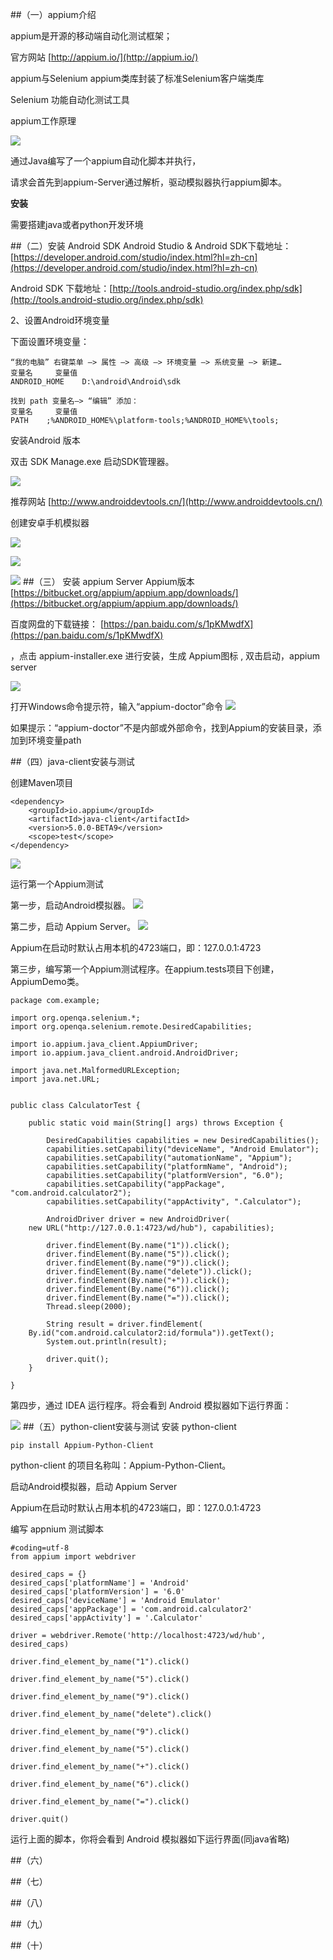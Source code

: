 ##（一）appium介绍

appium是开源的移动端自动化测试框架；

官方网站 [http://appium.io/](http://appium.io/)

appium与Selenium appium类库封装了标准Selenium客户端类库

Selenium 功能自动化测试工具

appium工作原理

![](https://i.imgur.com/sqdpqVt.png)

通过Java编写了一个appium自动化脚本并执行，

请求会首先到appium-Server通过解析，驱动模拟器执行appium脚本。

**安装**

需要搭建java或者python开发环境

##（二）安装 Android SDK
Android Studio & Android SDK下载地址：[https://developer.android.com/studio/index.html?hl=zh-cn](https://developer.android.com/studio/index.html?hl=zh-cn)

Android SDK 下载地址：[http://tools.android-studio.org/index.php/sdk](http://tools.android-studio.org/index.php/sdk)

2、设置Android环境变量

下面设置环境变量：
	
	“我的电脑” 右键菜单 —> 属性 —> 高级 —> 环境变量 —> 系统变量 —> 新建…
	变量名 	变量值
	ANDROID_HOME 	D:\android\Android\sdk
	
	找到 path 变量名—> “编辑” 添加：
	变量名 	变量值
	PATH 	;%ANDROID_HOME%\platform-tools;%ANDROID_HOME%\tools;

安装Android 版本

双击 SDK Manage.exe 启动SDK管理器。

![](https://i.imgur.com/RDB8lW5.png)

推荐网站 [http://www.androiddevtools.cn/](http://www.androiddevtools.cn/)

创建安卓手机模拟器

![](https://i.imgur.com/5i91ETl.png)

![](https://i.imgur.com/QbNaWmx.png)

![](https://i.imgur.com/21MBkDu.png)
##（三） 安装 appium Server
Appium版本 [https://bitbucket.org/appium/appium.app/downloads/](https://bitbucket.org/appium/appium.app/downloads/)

百度网盘的下载链接： [https://pan.baidu.com/s/1pKMwdfX](https://pan.baidu.com/s/1pKMwdfX)

，点击 appium-installer.exe 进行安装，生成 Appium图标 , 双击启动，appium server 

![](https://i.imgur.com/46KSNET.png)

打开Windows命令提示符，输入“appium-doctor”命令
![](https://i.imgur.com/GY34dnl.png)

如果提示：“appium-doctor”不是内部或外部命令，找到Appium的安装目录，添加到环境变量path


##（四）java-client安装与测试

创建Maven项目

	<dependency>
	    <groupId>io.appium</groupId>
	    <artifactId>java-client</artifactId>
	    <version>5.0.0-BETA9</version>
	    <scope>test</scope>
	</dependency>


![](https://i.imgur.com/7Ar4CYb.png)

运行第一个Appium测试

第一步，启动Android模拟器。
![](https://i.imgur.com/YYs5sGp.png)

第二步，启动 Appium Server。
![](https://i.imgur.com/7ox5TM1.png)

Appium在启动时默认占用本机的4723端口，即：127.0.0.1:4723

第三步，编写第一个Appium测试程序。在appium.tests项目下创建，AppiumDemo类。

	package com.example;
	
	import org.openqa.selenium.*;
	import org.openqa.selenium.remote.DesiredCapabilities;
	
	import io.appium.java_client.AppiumDriver;
	import io.appium.java_client.android.AndroidDriver;
	
	import java.net.MalformedURLException;
	import java.net.URL;
	
	
	public class CalculatorTest {
	
	    public static void main(String[] args) throws Exception {
	
	        DesiredCapabilities capabilities = new DesiredCapabilities();
	        capabilities.setCapability("deviceName", "Android Emulator");
	        capabilities.setCapability("automationName", "Appium");
	        capabilities.setCapability("platformName", "Android");
	        capabilities.setCapability("platformVersion", "6.0");
	        capabilities.setCapability("appPackage", "com.android.calculator2");
	        capabilities.setCapability("appActivity", ".Calculator");
	
	        AndroidDriver driver = new AndroidDriver(
		new URL("http://127.0.0.1:4723/wd/hub"), capabilities);
	
	        driver.findElement(By.name("1")).click();
	        driver.findElement(By.name("5")).click();
	        driver.findElement(By.name("9")).click();
	        driver.findElement(By.name("delete")).click();
	        driver.findElement(By.name("+")).click();
	        driver.findElement(By.name("6")).click();
	        driver.findElement(By.name("=")).click();
	        Thread.sleep(2000);
	
	        String result = driver.findElement(
		By.id("com.android.calculator2:id/formula")).getText();
	        System.out.println(result);
	
	        driver.quit();
	    }
	
	}
第四步，通过 IDEA 运行程序。将会看到 Android 模拟器如下运行界面：

![](https://i.imgur.com/p8EnIif.png)
##（五）python-client安装与测试
安装 python-client

	pip install Appium-Python-Client

python-client 的项目名称叫：Appium-Python-Client。

启动Android模拟器，启动 Appium Server

Appium在启动时默认占用本机的4723端口，即：127.0.0.1:4723

编写 appnium 测试脚本
 
	#coding=utf-8
	from appium import webdriver
	
	desired_caps = {}
	desired_caps['platformName'] = 'Android'
	desired_caps['platformVersion'] = '6.0'
	desired_caps['deviceName'] = 'Android Emulator'
	desired_caps['appPackage'] = 'com.android.calculator2'
	desired_caps['appActivity'] = '.Calculator'
	
	driver = webdriver.Remote('http://localhost:4723/wd/hub', desired_caps)
	
	driver.find_element_by_name("1").click()
	
	driver.find_element_by_name("5").click()
	
	driver.find_element_by_name("9").click()
	
	driver.find_element_by_name("delete").click()
	
	driver.find_element_by_name("9").click()
	
	driver.find_element_by_name("5").click()
	
	driver.find_element_by_name("+").click()
	
	driver.find_element_by_name("6").click()
	
	driver.find_element_by_name("=").click()
	
	driver.quit()

运行上面的脚本，你将会看到 Android 模拟器如下运行界面(同java省略)


##（六）

##（七）

##（八）

##（九）

##（十）
